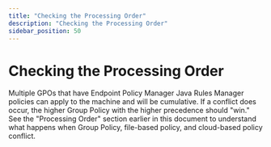 ```yaml
---
title: "Checking the Processing Order"
description: "Checking the Processing Order"
sidebar_position: 50
---
```


# Checking the Processing Order

Multiple GPOs that have Endpoint Policy Manager Java Rules Manager policies can apply to the machine
and will be cumulative. If a conflict does occur, the higher Group Policy with the higher precedence
should "win." See the "Processing Order" section earlier in this document to understand what happens
when Group Policy, file-based policy, and cloud-based policy conflict.
